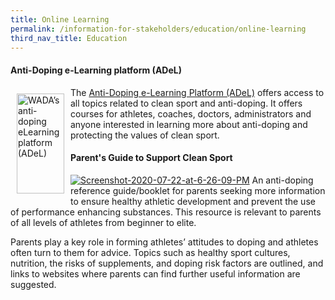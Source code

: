 ```yaml
---
title: Online Learning
permalink: /information-for-stakeholders/education/online-learning
third_nav_title: Education
---
```

#### **Anti-Doping e-Learning platform (ADeL)**
<a href="https://adel.wada-ama.org/" target="_blank"><img align="left" src="https://quiz.wada-ama.org/linkProgram/images-2010/ADeLWebSticker-transparent.png" alt="WADA’s anti-doping eLearning platform (ADeL)" style="border: none;margin:10px;width:76px;height:160px;" /></a>
The [Anti-Doping e-Learning Platform (ADeL)](https://adel.wada-ama.org/) offers access to all topics related to clean sport and anti-doping. It offers courses for athletes, coaches, doctors, administrators and anyone interested in learning more about anti-doping and protecting the values of clean sport.

#### **Parent's Guide to Support Clean Sport**
<a href="https://www.wada-ama.org/sites/default/files/html5/edu_parents_cleansport/en/?page=1"><img src="https://i.ibb.co/LJzB23z/Screenshot-2020-07-22-at-6-26-09-PM.png" alt="Screenshot-2020-07-22-at-6-26-09-PM" border="0"></a>
An anti-doping reference guide/booklet for parents seeking more information to ensure healthy athletic development and prevent the use of performance enhancing substances. This resource is relevant to parents of all levels of athletes from beginner to elite.

Parents play a key role in forming athletes’ attitudes to doping and athletes often turn to them for advice. Topics such as healthy sport cultures, nutrition, the risks of supplements, and doping risk factors are outlined, and links to websites where parents can find further useful information are suggested.
